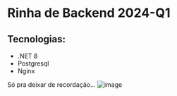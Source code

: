 # Rinha de Backend 2024-Q1

## Tecnologias:

* .NET 8
* Postgresql 
* Nginx

Só pra deixar de recordação...
![image](https://github.com/NormanFrieman/ClicBank/assets/25068134/e79bf52f-3fa8-467a-87c0-9d33996e1ef7)
